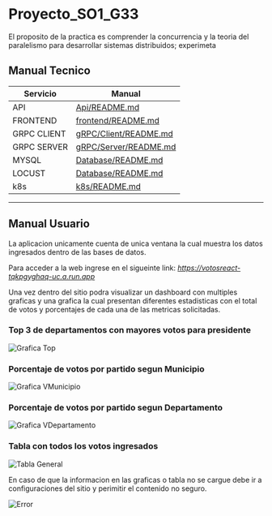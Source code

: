 # Proyecto_SO1_G33

El proposito de la practica es comprender la concurrencia y la teoria del paralelismo para desarrollar sistemas distribuidos; experimeta

## Manual Tecnico  

| Servicio | Manual |
| ------ | ------ |
| API | [Api/README.md](https://github.com/EstuardoSon/Proyecto_SO1_G33/tree/main/Api/README.md) |
| FRONTEND | [frontend/README.md](https://github.com/EstuardoSon/Proyecto_SO1_G33/tree/main/frontend/README.md) |
| GRPC CLIENT | [gRPC/Client/README.md](https://github.com/EstuardoSon/Proyecto_SO1_G33/tree/main/gRPC/Client/README.md) |
| GRPC SERVER | [gRPC/Server/README.md](https://github.com/EstuardoSon/Proyecto_SO1_G33/tree/main/gRPC/Server/README.md) |
| MYSQL | [Database/README.md](https://github.com/EstuardoSon/Proyecto_SO1_G33/tree/main/SQL/README.md) |
| LOCUST | [Database/README.md](https://github.com/EstuardoSon/Proyecto_SO1_G33/tree/main/locust/README.md) |
| k8s | [k8s/README.md](https://github.com/EstuardoSon/Proyecto_SO1_G33/tree/main/k8s/README.md) |


---
## Manual Usuario
La aplicacion unicamente cuenta de unica ventana la cual muestra los datos ingresados dentro de las bases de datos.

Para acceder a la web ingrese en el sigueinte link: 
*https://votosreact-tqkpgyghaq-uc.a.run.app*

Una vez dentro del sitio podra visualizar un dashboard con multiples graficas y una grafica la cual presentan diferentes estadisticas con el total de votos y porcentajes de cada una de las metricas solicitadas.

### Top 3 de departamentos con mayores votos para presidente
![Grafica Top](https://github.com/EstuardoSon/Proyecto_SO1_G33/tree/main/ImagenesWeb/Top.png?raw=true)

### Porcentaje de votos por partido segun Municipio
![Grafica VMunicipio](https://github.com/EstuardoSon/Proyecto_SO1_G33/tree/main/ImagenesWeb/VMunicipio.png?raw=true)

### Porcentaje de votos por partido segun Departamento
![Grafica VDepartamento](https://github.com/EstuardoSon/Proyecto_SO1_G33/tree/main/ImagenesWeb/VDepartamento.png?raw=true)

### Tabla con todos los votos ingresados
![Tabla General](https://github.com/EstuardoSon/Proyecto_SO1_G33/tree/main/ImagenesWeb/Tabla.png?raw=true)

En caso de que la informacion en las graficas o tabla no se cargue debe ir a configuraciones del sitio y perimitir el contenido no seguro.

![Error](https://github.com/EstuardoSon/Proyecto_SO1_G33/tree/main/ImagenesWeb/Error.jpeg?raw=true)